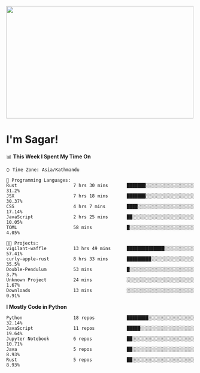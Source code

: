 
<img src="https://media.giphy.com/media/3ornk57KwDXf81rjWM/giphy.gif" width="500" height="300" frameBorder="0" class="giphy-embed" allowFullScreen></img>

#   I'm Sagar!

<!--START_SECTION:waka-->
📊 **This Week I Spent My Time On** 

```text
⌚︎ Time Zone: Asia/Kathmandu

💬 Programming Languages: 
Rust                     7 hrs 30 mins       ███████░░░░░░░░░░░░░░░░░░   31.2% 
JSX                      7 hrs 18 mins       ███████░░░░░░░░░░░░░░░░░░   30.37% 
CSS                      4 hrs 7 mins        ████░░░░░░░░░░░░░░░░░░░░░   17.14% 
JavaScript               2 hrs 25 mins       ██░░░░░░░░░░░░░░░░░░░░░░░   10.05% 
TOML                     58 mins             █░░░░░░░░░░░░░░░░░░░░░░░░   4.05%

🐱‍💻 Projects: 
vigilant-waffle          13 hrs 49 mins      ██████████████░░░░░░░░░░░   57.41% 
curly-apple-rust         8 hrs 33 mins       █████████░░░░░░░░░░░░░░░░   35.5% 
Double-Pendulum          53 mins             █░░░░░░░░░░░░░░░░░░░░░░░░   3.7% 
Unknown Project          24 mins             ░░░░░░░░░░░░░░░░░░░░░░░░░   1.67% 
Downloads                13 mins             ░░░░░░░░░░░░░░░░░░░░░░░░░   0.91%

```

**I Mostly Code in Python** 

```text
Python                   18 repos            ████████░░░░░░░░░░░░░░░░░   32.14% 
JavaScript               11 repos            █████░░░░░░░░░░░░░░░░░░░░   19.64% 
Jupyter Notebook         6 repos             ██░░░░░░░░░░░░░░░░░░░░░░░   10.71% 
Java                     5 repos             ██░░░░░░░░░░░░░░░░░░░░░░░   8.93% 
Rust                     5 repos             ██░░░░░░░░░░░░░░░░░░░░░░░   8.93%

```



<!--END_SECTION:waka-->
